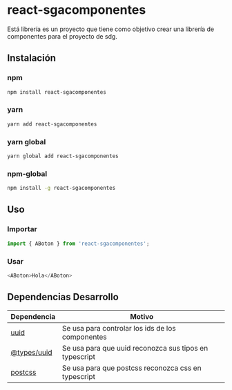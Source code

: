 # react-sgacomponentes
Está librería es un proyecto que tiene como objetivo crear una librería de componentes para el proyecto de sdg.

## Instalación
  ### npm
  ```bash
  npm install react-sgacomponentes
  ```
  ### yarn
  ```bash
  yarn add react-sgacomponentes
  ```
  ### yarn global
  ```bash
  yarn global add react-sgacomponentes
  ```
  ### npm-global
  ```bash
  npm install -g react-sgacomponentes
  ```
## Uso
  ### Importar
  ```js
  import { ABoton } from 'react-sgacomponentes';
  ```
  ### Usar
  ```js
  <ABoton>Hola</ABoton>
  ```

## Dependencias Desarrollo

| Dependencia                                                                               | Motivo                                                                                |
| -- | -- |
| [uuid](https://www.npmjs.com/package/uuid)                                                | Se usa para controlar los ids de los componentes                                      |
| [@types/uuid](https://www.npmjs.com/package/@types/uuid)                                  | Se usa para que uuid reconozca sus tipos en typescript                                |
| [postcss](https://www.npmjs.com/package/postcss)                                          | Se usa para que postcss reconozca css en typescript                                   |